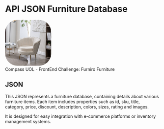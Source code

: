 # API JSON Furniture Database

<img width="150px" src="./chair.jpg" alt="chair" style="border-radius: 40px"><br>
Compass UOL - FrontEnd Challenge: Furniro Furniture<br>

## JSON

This JSON represents a furniture database, containing details about various furniture items.
Each item includes properties such as id, sku, title, category, price, discount, description, colors, sizes, rating and images.


It is designed for easy integration with e-commerce platforms or inventory management systems.



